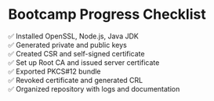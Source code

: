 # Bootcamp Progress Checklist

✅ Installed OpenSSL, Node.js, Java JDK  
✅ Generated private and public keys  
✅ Created CSR and self-signed certificate  
✅ Set up Root CA and issued server certificate  
✅ Exported PKCS#12 bundle  
✅ Revoked certificate and generated CRL  
✅ Organized repository with logs and documentation

